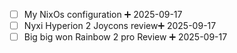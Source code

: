 - [ ] My NixOs configuration ➕ 2025-09-17
- [ ] Nyxi Hyperion 2 Joycons review➕ 2025-09-17 
- [ ] Big big won Rainbow 2 pro Review ➕ 2025-09-17 